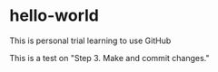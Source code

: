 # hello-world
This is personal trial learning to use GitHub

This is a test on "Step 3. Make and commit changes."

